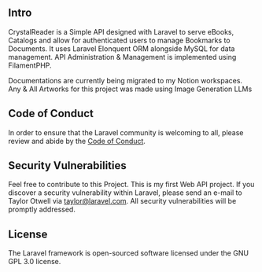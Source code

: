 ## Intro

CrystalReader is a Simple API designed with Laravel to serve eBooks, Catalogs and allow for authenticated users to manage Bookmarks to Documents.
It uses Laravel Elonquent ORM alongside MySQL for data management.
API Administration & Management is implemented using FilamentPHP.

Documentations are currently being migrated to my Notion workspaces.
Any & All Artworks for this project was made using Image Generation LLMs



## Code of Conduct
In order to ensure that the Laravel community is welcoming to all, please review and abide by the [Code of Conduct](https://laravel.com/docs/contributions#code-of-conduct).


## Security Vulnerabilities
Feel free to contribute to this Project. This is my first Web API project.
If you discover a security vulnerability within Laravel, please send an e-mail to Taylor Otwell via [taylor@laravel.com](mailto:taylor@laravel.com). All security vulnerabilities will be promptly addressed.


## License
The Laravel framework is open-sourced software licensed under the GNU GPL 3.0 license.
